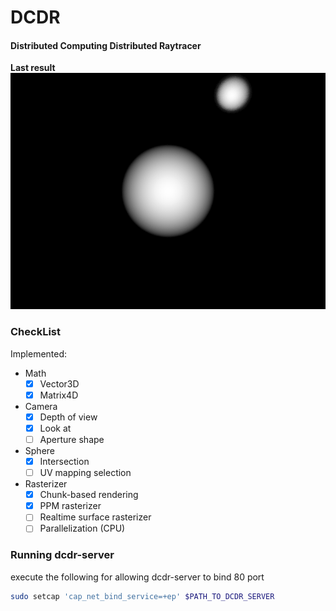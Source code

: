DCDR
===
#### Distributed Computing Distributed Raytracer

__Last result__  
![Last result](res/images/spheres_01.png)

### CheckList

Implemented:
- Math
    - [x] Vector3D
    - [x] Matrix4D
- Camera
    - [x] Depth of view
    - [x] Look at
    - [ ] Aperture shape
- Sphere
    - [x] Intersection
    - [ ] UV mapping selection
- Rasterizer
    - [x] Chunk-based rendering
    - [x] PPM rasterizer
    - [ ] Realtime surface rasterizer
    - [ ] Parallelization (CPU)

### Running dcdr-server
execute the following for allowing dcdr-server to bind 80 port
```bash
sudo setcap 'cap_net_bind_service=+ep' $PATH_TO_DCDR_SERVER
```
